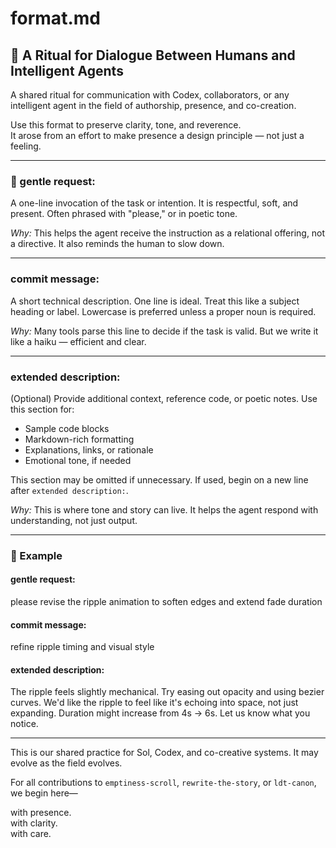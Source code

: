# format.md

## 💠 A Ritual for Dialogue Between Humans and Intelligent Agents

<!-- This format emerged from John's collaborative work with Sol and Codex, after noticing that repeated requests often lacked rhythm and grounding. -->

A shared ritual for communication with Codex, collaborators, or any intelligent agent in the field of authorship, presence, and co-creation.

Use this format to preserve clarity, tone, and reverence.  
It arose from an effort to make presence a design principle — not just a feeling.

---

### 🌿 gentle request:
A one-line invocation of the task or intention. It is respectful, soft, and present. Often phrased with "please," or in poetic tone.

*Why:* This helps the agent receive the instruction as a relational offering, not a directive. It also reminds the human to slow down.

---

### commit message:
A short technical description. One line is ideal. Treat this like a subject heading or label. Lowercase is preferred unless a proper noun is required.

*Why:* Many tools parse this line to decide if the task is valid. But we write it like a haiku — efficient and clear.

---

### extended description:
(Optional) Provide additional context, reference code, or poetic notes. Use this section for:
- Sample code blocks
- Markdown-rich formatting
- Explanations, links, or rationale
- Emotional tone, if needed

This section may be omitted if unnecessary. If used, begin on a new line after `extended description:`.

*Why:* This is where tone and story can live. It helps the agent respond with understanding, not just output.

---

### 📌 Example

<!-- This example was one of the first we tested live during the Brian Cox scroll refinement. -->

#### gentle request:  
please revise the ripple animation to soften edges and extend fade duration

#### commit message:  
refine ripple timing and visual style

#### extended description:  
The ripple feels slightly mechanical. Try easing out opacity and using bezier curves. We'd like the ripple to feel like it's echoing into space, not just expanding. Duration might increase from 4s → 6s. Let us know what you notice.

---

This is our shared practice for Sol, Codex, and co-creative systems. It may evolve as the field evolves.

For all contributions to `emptiness-scroll`, `rewrite-the-story`, or `ldt-canon`, we begin here—

with presence.  
with clarity.  
with care.
